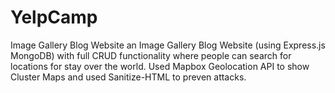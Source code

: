 # YelpCamp
Image Gallery Blog Website 
an Image Gallery Blog Website (using Express.js MongoDB) with full CRUD functionality where people can search for locations for stay over the world. Used Mapbox Geolocation API to show Cluster Maps and used Sanitize-HTML to preven attacks.
